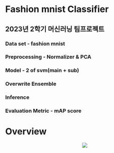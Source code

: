# Fashion mnist Classifier
## 2023년 2학기 머신러닝 팀프로젝트

### Data set - fashion mnist

### Preprocessing - Normalizer & PCA

### Model - 2 of svm(main + sub)

### Overwrite Ensemble

### Inference

### Evaluation Metric - mAP score


# Overview
<p align="center">
  <img src="https://github.com/gyuilLim/svm_classifier/blob/main/overview/Screenshot%20from%202023-12-26%2017-42-50.png">
</p>
